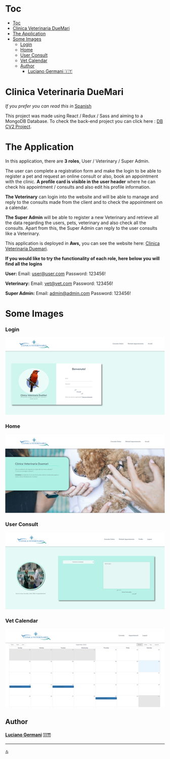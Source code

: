 # Toc

- [Toc](#toc)
- [Clinica Veterinaria DueMari](#clinica-veterinaria-duemari)
- [The Application](#the-application)
- [Some Images](#some-images)
    - [Login](#login)
    - [Home](#home)
    - [User Consult](#user-consult)
    - [Vet Calendar](#vet-calendar)
  - [Author](#author)
      - [Luciano Germani :it:](#luciano-germani-it)


#  Clinica Veterinaria DueMari

*If you prefer you can read this in* [Spanish](README-ESP.md)

This project was made using React / Redux / Sass and aiming to a MongoDB Database. To check the back-end project you can click here : [DB CV2 Project](https://github.com/Germanilu/BBDD-CV2).

# The Application

In this application, there are **3 roles**, User / Veterinary / Super Admin.

The user can complete a registration form and make the login to be able to register a pet and request an online consult or also, book an appointment with the clinic. 
**A profile card is visible in the user header** where he can check his appointment / consults and also edit his profile information.

**The Veterinary** can login into the website and will be able to manage and reply to the consults made from the client and to check the appointment on a calendar.

**The Super Admin** will be able to register a new Veterinary and retrieve all the data regarding the users, pets, veterinary and also check all the consults. Apart from this, the Super Admin can reply to the user consults like a Veterinary.


This application is deployed in **Aws,** you can see the website here: [Clinica Veterinaria Duemari](https://master.d3ga5od2ophbfx.amplifyapp.com/).

**If you would like to try the functionality of each role, here below you will find all the logins**

**User:**
    Email: user@user.com
    Password: 123456!

**Veterinary:**
    Email: vet@vet.com
    Password: 123456!

**Super Admin:**
    Email: admin@admin.com
    Password: 123456!


# Some Images

### Login
![Login](./src/img/Login.png)

### Home
![Home](./src/img/Homepage.png)

### User Consult
![User Consult](./src/img/consult.png)

### Vet Calendar

![Vet Calendar](./src/img/Calendar.png)

## Author 	

#### [Luciano Germani](https://github.com/Germanilu) :it:

---------------------

[:top:](#toc)


